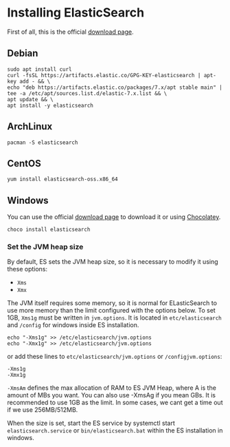 # Installing ElasticSearch

First of all, this is the official [download page](https://www.elastic.co/downloads/elasticsearch).

## Debian

```
sudo apt install curl
curl -fsSL https://artifacts.elastic.co/GPG-KEY-elasticsearch | apt-key add - && \
echo "deb https://artifacts.elastic.co/packages/7.x/apt stable main" | tee -a /etc/apt/sources.list.d/elastic-7.x.list && \
apt update && \
apt install -y elasticsearch
```

## ArchLinux

```
pacman -S elasticsearch
```

## CentOS

```
yum install elasticsearch-oss.x86_64
```

## Windows

You can use the official [download page](https://www.elastic.co/downloads/elasticsearch) to download it or using [Chocolatey](https://chocolatey.org/install).

```
choco install elasticsearch
```

### Set the JVM heap size

By default, ES sets the JVM heap size, so it is necessary to modify it using these options:

- `Xms`
- `Xmx`

The JVM itself requires some memory, so it is normal for ELasticSearch to use more memory than the limit configured with the options below. To set 1GB, `Xms1g` must be written in `jvm.options`. It is located in `etc/elasticsearch` and `/config` for windows inside ES installation.

```
echo "-Xms1g" >> /etc/elasticsearch/jvm.options
echo "-Xmx1g" >> /etc/elasticsearch/jvm.options
```

or add these lines to `etc/elasticsearch/jvm.options` or `/configjvm.options`:

```
-Xms1g
-Xmx1g
```

`-XmsAm` defines the max allocation of RAM to ES JVM Heap, where A is the amount of MBs you want. You can also use -XmsAg if you mean GBs. It is recommended to use 1GB as the limit. In some cases, we cant get a time out if we use 256MB/512MB.

When the size is set, start the ES service by systemctl start `elasticsearch.service` or `bin/elasticsearch.bat` within the ES installation in windows.
